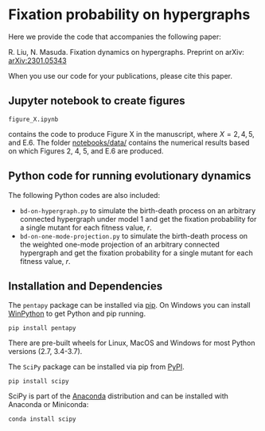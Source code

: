 # Fixation probability on hypergraphs

Here we provide the code that accompanies the following paper:

R. Liu, N. Masuda.
Fixation dynamics on hypergraphs.
Preprint on arXiv: [arXiv:2301.05343](https://arxiv.org/abs/2301.05343)

When you use our code for your publications, please cite this paper.

## Jupyter notebook to create figures

```
figure_X.ipynb
```
contains the code to produce Figure X in the manuscript, where $X = 2, 4, 5$, and E.6.
The folder [notebooks/data/](https://github.com/RuodanL/fixation_probability/tree/main/notebooks/data) contains the numerical results based on which Figures 2, 4, 5, and E.6 are produced.

## Python code for running evolutionary dynamics

The following Python codes are also included:

- `bd-on-hypergraph.py` to simulate the birth-death process on an arbitrary connected hypergraph under model 1 and get the fixation probability for a single mutant for each fitness value, $r$.
- `bd-on-one-mode-projection.py` to simulate the birth-death process on the weighted one-mode projection of an arbitrary connected hypergraph and get the fixation probability for a single mutant for each fitness value, $r$.

## Installation and Dependencies

The `pentapy` package can be installed via [pip](https://pypi.org/project/pentapy/). On Windows you can install [WinPython](https://winpython.github.io) to get Python and pip running.

```
pip install pentapy
```
There are pre-built wheels for Linux, MacOS and Windows for most Python versions (2.7, 3.4-3.7).

The `SciPy` package can be installed via pip from [PyPI](https://pypi.org/project/scipy/).

```
pip install scipy
```
SciPy is part of the [Anaconda](https://docs.continuum.io/anaconda/) distribution and can be installed with Anaconda or Miniconda:

```
conda install scipy
```

